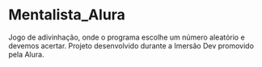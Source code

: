 # Mentalista_Alura

Jogo de adivinhação, onde o programa escolhe um número aleatório e devemos acertar. Projeto desenvolvido durante a Imersão Dev promovido pela Alura. 
